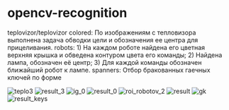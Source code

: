 # opencv-recognition
teplovizor/teplovizor colored: По изображениям с тепловизора выполнена задача обводки цели и обозначения ее центра для прицеливания. 
robots: 1)	На каждом роботе найдена его цветная верхняя крышка и обведена контуром цвета его команды;
2)	Найдена лампа, обозначен её центр;
3)	Для каждой команды обозначен ближайший робот к лампе.
spanners: Отбор бракованных гаечных ключей по форме

![teplo3](https://user-images.githubusercontent.com/113906772/202526440-7c555ef4-47ae-43bd-a92c-05769fad7b34.jpg)
![result_3](https://user-images.githubusercontent.com/113906772/202526460-17cb2dd9-6256-4787-9a03-47f2681e39ff.png)
![ig_0](https://user-images.githubusercontent.com/113906772/202526472-a1da1e24-fdf8-4c37-9847-f6e969733dee.jpg)
![result_0](https://user-images.githubusercontent.com/113906772/202526514-b5586b77-6b06-4175-bee8-3f27eafd40cb.png)
![roi_robotov_2](https://user-images.githubusercontent.com/113906772/202527766-729535a9-9913-414b-ba41-4515cab9fd18.jpg)
![result](https://user-images.githubusercontent.com/113906772/202527772-69e17d25-adec-42b2-a622-c489e7a1ff00.png)
![gk](https://user-images.githubusercontent.com/113906772/202527788-bb2b9fc8-1cd0-4843-905e-6c166b7211b0.jpg)
![result_keys](https://user-images.githubusercontent.com/113906772/202527793-516a695f-96f1-4a4a-8fbf-43211f88b03a.png)
